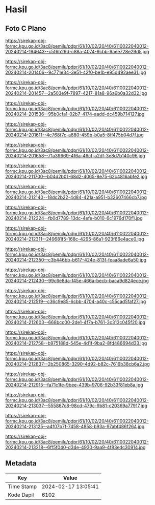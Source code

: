 # Hasil

## Foto C Plano

https://sirekap-obj-formc.kpu.go.id/3ac8/pemilu/pdpr/61/10/02/20/40/6110022040012-20240214-194643--c5f6b29d-c88a-4074-9cbb-9aee728e29d5.jpg

https://sirekap-obj-formc.kpu.go.id/3ac8/pemilu/pdpr/61/10/02/20/40/6110022040012-20240214-201406--9c771e34-3e51-42f0-be1b-e95d492aee31.jpg

https://sirekap-obj-formc.kpu.go.id/3ac8/pemilu/pdpr/61/10/02/20/40/6110022040012-20240214-201457--2a503e9f-7897-4217-81a8-96a6b0a32d32.jpg

https://sirekap-obj-formc.kpu.go.id/3ac8/pemilu/pdpr/61/10/02/20/40/6110022040012-20240214-201536--95b0cfa1-02b7-4174-aadd-dc459b714127.jpg

https://sirekap-obj-formc.kpu.go.id/3ac8/pemilu/pdpr/61/10/02/20/40/6110022040012-20240214-201611--4c768f7c-a880-459b-b0a5-8ff475b04d7f.jpg

https://sirekap-obj-formc.kpu.go.id/3ac8/pemilu/pdpr/61/10/02/20/40/6110022040012-20240214-201658--71a39669-4f6a-46cf-a2df-3e8d7b140c96.jpg

https://sirekap-obj-formc.kpu.go.id/3ac8/pemilu/pdpr/61/10/02/20/40/6110022040012-20240214-211700--b04d2b01-68d2-4065-8e75-62c4816abfe2.jpg

https://sirekap-obj-formc.kpu.go.id/3ac8/pemilu/pdpr/61/10/02/20/40/6110022040012-20240214-212140--18dc2b22-4d84-421a-a951-b32607466cb7.jpg

https://sirekap-obj-formc.kpu.go.id/3ac8/pemilu/pdpr/61/10/02/20/40/6110022040012-20240214-212224--fb0d7789-13dc-4efe-b010-6c1976d170f1.jpg

https://sirekap-obj-formc.kpu.go.id/3ac8/pemilu/pdpr/61/10/02/20/40/6110022040012-20240214-212311--249681f5-168c-4295-86a1-923f66e4ace0.jpg

https://sirekap-obj-formc.kpu.go.id/3ac8/pemilu/pdpr/61/10/02/20/40/6110022040012-20240214-212350--c3b446bb-b617-424e-813f-feaa8ade6a50.jpg

https://sirekap-obj-formc.kpu.go.id/3ac8/pemilu/pdpr/61/10/02/20/40/6110022040012-20240214-212430--99c6e8da-f45e-466a-becb-baca9d824ece.jpg

https://sirekap-obj-formc.kpu.go.id/3ac8/pemilu/pdpr/61/10/02/20/40/6110022040012-20240214-212519--c36c9e85-6cbb-4704-a40c-c55cad5faf27.jpg

https://sirekap-obj-formc.kpu.go.id/3ac8/pemilu/pdpr/61/10/02/20/40/6110022040012-20240214-212603--668bcc00-2de1-4f7a-b761-3c313c045f20.jpg

https://sirekap-obj-formc.kpu.go.id/3ac8/pemilu/pdpr/61/10/02/20/40/6110022040012-20240214-212758--b975188d-545e-4d1f-9ba2-8fd486694d33.jpg

https://sirekap-obj-formc.kpu.go.id/3ac8/pemilu/pdpr/61/10/02/20/40/6110022040012-20240214-212837--2b250865-3290-4d92-b82c-7616b38cb6a2.jpg

https://sirekap-obj-formc.kpu.go.id/3ac8/pemilu/pdpr/61/10/02/20/40/6110022040012-20240214-212915--fa71c1fe-9bee-439b-9706-92b33f81eb8a.jpg

https://sirekap-obj-formc.kpu.go.id/3ac8/pemilu/pdpr/61/10/02/20/40/6110022040012-20240214-213037--555867c8-98cd-479c-9b81-c20369a77917.jpg

https://sirekap-obj-formc.kpu.go.id/3ac8/pemilu/pdpr/61/10/02/20/40/6110022040012-20240214-213125--a4f07b7f-7458-4858-b93a-97abf486f264.jpg

https://sirekap-obj-formc.kpu.go.id/3ac8/pemilu/pdpr/61/10/02/20/40/6110022040012-20240214-213218--6ff5f040-d34e-4930-9aa9-4f83edc30914.jpg


## Metadata

| Key        | Value               |
| ---------- | ------------------- |
| Time Stamp | 2024-02-17 13:05:41 |
| Kode Dapil | 6102                |



